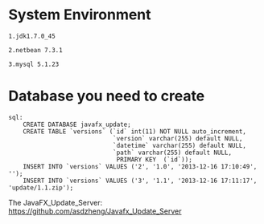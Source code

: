 System Environment
====================
  
    1.jdk1.7.0_45
  
    2.netbean 7.3.1
    
    3.mysql 5.1.23
    

Database you need to create
=====================

    sql:
        CREATE DATABASE javafx_update;
        CREATE TABLE `versions` (`id` int(11) NOT NULL auto_increment,
                                 `version` varchar(255) default NULL,
                                 `datetime` varchar(255) default NULL,
                                 `path` varchar(255) default NULL,
                                  PRIMARY KEY  (`id`));
        INSERT INTO `versions` VALUES ('2', '1.0', '2013-12-16 17:10:49', '');
        INSERT INTO `versions` VALUES ('3', '1.1', '2013-12-16 17:11:17', 'update/1.1.zip');


The JavaFX_Update_Server: https://github.com/asdzheng/Javafx_Update_Server
    
